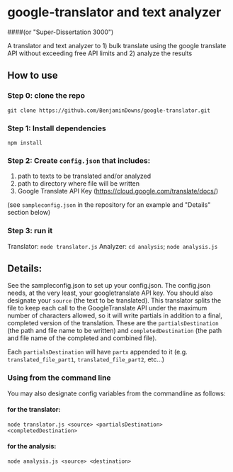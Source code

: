 # google-translator and text analyzer
####(or "Super-Dissertation 3000")

A translator and text analyzer to 1) bulk translate using the google translate API without exceeding free API limits and 2) analyze the results

## How to use

### Step 0: clone the repo
`git clone https://github.com/BenjaminDowns/google-translator.git`

### Step 1: Install dependencies
`npm install`

### Step 2: Create `config.json` that includes: 
1) path to texts to be translated and/or analyzed 
2) path to directory where file will be written
3) Google Translate API Key (https://cloud.google.com/translate/docs/)

(see `sampleconfig.json` in the repository for an example and "Details" section below)

### Step 3: run it
Translator: `node translator.js`
Analyzer: `cd analysis`; `node analysis.js`

## Details:

See the sampleconfig.json to set up your config.json. The config.json needs, at the very least, your googletranslate API key. You should also designate your `source` (the text to be translated). This translator splits the file to keep each call to the GoogleTranslate API under the maximum number of characters allowed, so it will write partials in addition to a final, completed version of the translation. These are the `partialsDestination` (the path and file name to be written) and `completedDestination` (the path and file name of the completed and combined file).

Each `partialsDestination` will have `partx` appended to it (e.g. `translated_file_part1`, `translated_file_part2`, etc...)

### Using from the command line 

You may also designate config variables from the commandline as follows:

#### for the translator:
`node translator.js <source> <partialsDestination> <completedDestination>`

#### for the analysis:
`node analysis.js <source> <destination>`